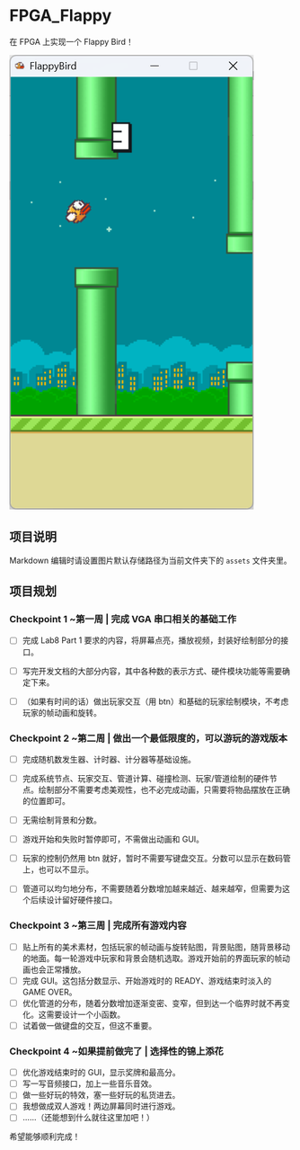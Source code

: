# FPGA_Flappy

在 FPGA 上实现一个 Flappy Bird！

![1732723208917](assets/1732723208917.png)

## 项目说明

Markdown 编辑时请设置图片默认存储路径为当前文件夹下的 `assets` 文件夹里。

## 项目规划

### Checkpoint 1 ~第一周 | 完成 VGA 串口相关的基础工作

- [ ] 完成 Lab8 Part 1 要求的内容，将屏幕点亮，播放视频，封装好绘制部分的接口。

- [ ] 写完开发文档的大部分内容，其中各种数的表示方式、硬件模块功能等需要确定下来。
- [ ] （如果有时间的话）做出玩家交互（用 btn）和基础的玩家绘制模块，不考虑玩家的帧动画和旋转。

### Checkpoint 2 ~第二周 | 做出一个最低限度的，可以游玩的游戏版本

- [ ] 完成随机数发生器、计时器、计分器等基础设施。

- [ ] 完成系统节点、玩家交互、管道计算、碰撞检测、玩家/管道绘制的硬件节点。绘制部分不需要考虑美观性，也不必完成动画，只需要将物品摆放在正确的位置即可。
- [ ] 无需绘制背景和分数。
- [ ] 游戏开始和失败时暂停即可，不需做出动画和 GUI。
- [ ] 玩家的控制仍然用 btn 就好，暂时不需要写键盘交互。分数可以显示在数码管上，也可以不显示。
- [ ] 管道可以均匀地分布，不需要随着分数增加越来越近、越来越窄，但需要为这个后续设计留好硬件接口。

### Checkpoint 3 ~第三周 | 完成所有游戏内容

- [ ] 贴上所有的美术素材，包括玩家的帧动画与旋转贴图，背景贴图，随背景移动的地面。每一轮游戏中玩家和背景会随机选取。游戏开始前的界面玩家的帧动画也会正常播放。
- [ ] 完成 GUI。这包括分数显示、开始游戏时的 READY、游戏结束时淡入的 GAME OVER。
- [ ] 优化管道的分布，随着分数增加逐渐变密、变窄，但到达一个临界时就不再变化。这需要设计一个小函数。
- [ ] 试着做一做键盘的交互，但这不重要。

### Checkpoint 4 ~如果提前做完了 | 选择性的锦上添花

- [ ] 优化游戏结束时的 GUI，显示奖牌和最高分。
- [ ] 写一写音频接口，加上一些音乐音效。
- [ ] 做一些好玩的特效，塞一些好玩的私货进去。
- [ ] 我想做成双人游戏！两边屏幕同时进行游戏。
- [ ] ......（还能想到什么就往这里加吧！）

希望能够顺利完成！